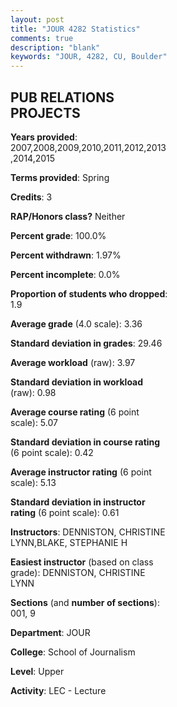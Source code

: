 ```yaml
---
layout: post
title: "JOUR 4282 Statistics"
comments: true
description: "blank"
keywords: "JOUR, 4282, CU, Boulder"
--- 
```

<head>
<script src="https://ajax.googleapis.com/ajax/libs/jquery/2.1.3/jquery.min.js"></script>
<script src="https://dl.dropboxusercontent.com/s/pc42nxpaw1ea4o9/highcharts.js?dl=0"></script>
<!-- <script src="../assets/js/highcharts.js"></script> -->
<style type="text/css">@font-face {
	font-family: "Bebas Neue";
	src: url(https://www.filehosting.org/file/details/544349/BebasNeue%20Regular.otf) format("opentype");
	}
	h1.Bebas { 
		font-family: "Bebas Neue", Verdana, Tahoma;
	}
</style>
</head>
<body>
	<div id="container" style="float: right; width: 45%; height: 88%; margin-left: 2.5%; margin-right: 2.5%;"></div>
	<script language="JavaScript">
		$(document).ready(function() {
		var chart = {type: 'column'};
		var title = {text: 'Grade Distribution'};
		var xAxis = {categories: ['A','B','C','D','F'],crosshair: true};
		var yAxis = {min: 0,title: {text: 'Percentage'}};
		var tooltip = {headerFormat: '<center><b><span style="font-size:20px">{point.key}</span></b></center>',
		               pointFormat: '<td style="padding:0"><b>{point.y:.1f}%</b></td>',
		               footerFormat: '</table>',shared: true,useHTML: true};
		var plotOptions = {column: {pointPadding: 0.0,borderWidth: 0}};  
		var credits = {enabled: false};var series= [{name: 'Percent',data: [49.03,43.87,6.45,0.0,0.65,]}];
		var json = {};
		json.chart = chart;
		json.title = title;
		json.tooltip = tooltip;
		json.xAxis = xAxis;
		json.yAxis = yAxis;  
		json.series = series;
		json.plotOptions = plotOptions;  
		json.credits = credits;
		$('#container').highcharts(json);
	});
	</script>
</body>
			   
## PUB RELATIONS PROJECTS

**Years provided**: 2007,2008,2009,2010,2011,2012,2013,2014,2015

**Terms provided**: Spring

**Credits**: 3

**RAP/Honors class?** Neither

**Percent grade**: 100.0%

**Percent withdrawn**: 1.97%

**Percent incomplete**: 0.0%

**Proportion of students who dropped**: 1.9

**Average grade** (4.0 scale): 3.36

**Standard deviation in grades**: 29.46

**Average workload** (raw): 3.97

**Standard deviation in workload** (raw): 0.98

**Average course rating** (6 point scale): 5.07

**Standard deviation in course rating** (6 point scale): 0.42

**Average instructor rating** (6 point scale): 5.13

**Standard deviation in instructor rating** (6 point scale): 0.61

**Instructors**: DENNISTON, CHRISTINE LYNN,BLAKE, STEPHANIE H

**Easiest instructor** (based on class grade): DENNISTON, CHRISTINE LYNN

**Sections** (and **number of sections**): 001, 9

**Department**: JOUR

**College**: School of Journalism

**Level**: Upper

**Activity**: LEC - Lecture